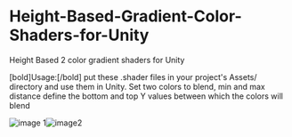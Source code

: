 # Height-Based-Gradient-Color-Shaders-for-Unity
Height Based 2 color gradient shaders for Unity

[bold]Usage:[/bold] put these .shader files in your project's Assets/ directory and use them in Unity.
Set two colors to blend, min and max distance define the bottom and top Y values between which the colors will blend

![image 1](https://i.imgur.com/v6rCs4c.png)![image2](https://i.imgur.com/MxJc1Ir.png)
